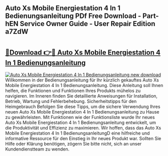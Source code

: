 ## Auto Xs Mobile Energiestation 4 In 1 Bedienungsanleitung PDf Free Download - Part-hEN Service Owner Guide - User Repair Edition a7ZdW

# <h2><a href="http://df3dc2.blite.top/?on=Auto+Xs+Mobile+Energiestation+4+In+1+Bedienungsanleitung">🔗Download 👉🔴 Auto Xs Mobile Energiestation 4 In 1 Bedienungsanleitung</a></h2>

[![Auto Xs Mobile Energiestation 4 In 1 Bedienungsanleitung new download](https://i.imgur.com/lujVjoI.png)](http://df3dc2.blite.top/?on=Auto+Xs+Mobile+Energiestation+4+In+1+Bedienungsanleitung)
Willkommen in der Bedienungsanleitung für Ihr kürzlich gekauftes Auto Xs Mobile Energiestation 4 In 1 Bedienungsanleitung. Diese Anleitung soll Ihnen helfen, die Funktionen und Funktionen Ihres Produkts mühelos zu navigieren. Im Inneren finden Sie detaillierte Anweisungen für Installation, Betrieb, Wartung und Fehlerbehebung. Sicherheitstipps für den Heimgebrauch Befolgen Sie diese Tipps, um die sichere Verwendung Ihres neuen Auto Xs Mobile Energiestation 4 In 1 Bedienungsanleitung zu Hause zu gewährleisten. Mit Funktionen wie der Funktionsliste wurde Ihr neues Auto Xs Mobile Energiestation 4 In 1 Bedienungsanleitung entwickelt, um die Produktivität und Effizienz zu maximieren. Wir hoffen, dass das Auto Xs Mobile Energiestation 4 In 1 BedienungsanleitungD eine hilfreiche und informative Ressource für den Einstieg in Ihr neues Produkt war. Sollten Sie Hilfe oder Klärung benötigen, zögern Sie bitte nicht, sich an unser Kundendienstteam zu wenden.

